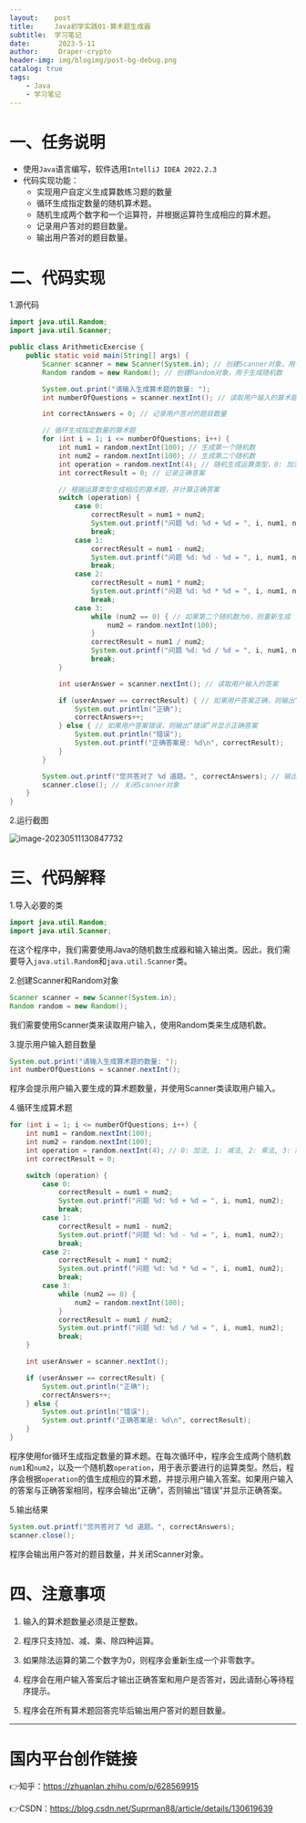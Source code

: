 ```yaml
---
layout:    post
title:     Java初学实践01-算术题生成器
subtitle:  学习笔记
date:       2023-5-11
author:     Draper-crypto
header-img: img/blogimg/post-bg-debug.png
catalog: true
tags:
    - Java
    - 学习笔记
---
```


# 一、任务说明

- 使用`Java`语言编写，软件选用`IntelliJ IDEA 2022.2.3`
- 代码实现功能：
  - 实现用户自定义生成算数练习题的数量
  - 循环生成指定数量的随机算术题。
  - 随机生成两个数字和一个运算符，并根据运算符生成相应的算术题。
  - 记录用户答对的题目数量。
  - 输出用户答对的题目数量。

# 二、代码实现

1.源代码

```java
import java.util.Random;
import java.util.Scanner;

public class ArithmeticExercise {
    public static void main(String[] args) {
        Scanner scanner = new Scanner(System.in); // 创建Scanner对象，用于读取用户输入
        Random random = new Random(); // 创建Random对象，用于生成随机数

        System.out.print("请输入生成算术题的数量: ");
        int numberOfQuestions = scanner.nextInt(); // 读取用户输入的算术题数量

        int correctAnswers = 0; // 记录用户答对的题目数量

        // 循环生成指定数量的算术题
        for (int i = 1; i <= numberOfQuestions; i++) {
            int num1 = random.nextInt(100); // 生成第一个随机数
            int num2 = random.nextInt(100); // 生成第二个随机数
            int operation = random.nextInt(4); // 随机生成运算类型，0: 加法, 1: 减法, 2: 乘法, 3: 除法
            int correctResult = 0; // 记录正确答案

            // 根据运算类型生成相应的算术题，并计算正确答案
            switch (operation) {
                case 0:
                    correctResult = num1 + num2;
                    System.out.printf("问题 %d: %d + %d = ", i, num1, num2);
                    break;
                case 1:
                    correctResult = num1 - num2;
                    System.out.printf("问题 %d: %d - %d = ", i, num1, num2);
                    break;
                case 2:
                    correctResult = num1 * num2;
                    System.out.printf("问题 %d: %d * %d = ", i, num1, num2);
                    break;
                case 3:
                    while (num2 == 0) { // 如果第二个随机数为0，则重新生成
                        num2 = random.nextInt(100);
                    }
                    correctResult = num1 / num2;
                    System.out.printf("问题 %d: %d / %d = ", i, num1, num2);
                    break;
            }

            int userAnswer = scanner.nextInt(); // 读取用户输入的答案

            if (userAnswer == correctResult) { // 如果用户答案正确，则输出“正确”并增加答对的题目数量
                System.out.println("正确");
                correctAnswers++;
            } else { // 如果用户答案错误，则输出“错误”并显示正确答案
                System.out.println("错误");
                System.out.printf("正确答案是: %d\n", correctResult);
            }
        }

        System.out.printf("您共答对了 %d 道题。", correctAnswers); // 输出用户答对的题目数量
        scanner.close(); // 关闭Scanner对象
    }
}
```

2.运行截图

![image-20230511130847732](https://typora-img-1301299232.cos.ap-shanghai.myqcloud.com/img/202305111308882.png)

# 三、代码解释

1.导入必要的类

```java
import java.util.Random;
import java.util.Scanner;
```

在这个程序中，我们需要使用Java的随机数生成器和输入输出类。因此，我们需要导入`java.util.Random`和`java.util.Scanner`类。

2.创建Scanner和Random对象

```java
Scanner scanner = new Scanner(System.in);
Random random = new Random();
```

我们需要使用Scanner类来读取用户输入，使用Random类来生成随机数。

3.提示用户输入题目数量

```java
System.out.print("请输入生成算术题的数量: ");
int numberOfQuestions = scanner.nextInt();
```

程序会提示用户输入要生成的算术题数量，并使用Scanner类读取用户输入。

4.循环生成算术题

```java
for (int i = 1; i <= numberOfQuestions; i++) {
    int num1 = random.nextInt(100);
    int num2 = random.nextInt(100);
    int operation = random.nextInt(4); // 0: 加法, 1: 减法, 2: 乘法, 3: 除法
    int correctResult = 0;

    switch (operation) {
        case 0:
            correctResult = num1 + num2;
            System.out.printf("问题 %d: %d + %d = ", i, num1, num2);
            break;
        case 1:
            correctResult = num1 - num2;
            System.out.printf("问题 %d: %d - %d = ", i, num1, num2);
            break;
        case 2:
            correctResult = num1 * num2;
            System.out.printf("问题 %d: %d * %d = ", i, num1, num2);
            break;
        case 3:
            while (num2 == 0) {
                num2 = random.nextInt(100);
            }
            correctResult = num1 / num2;
            System.out.printf("问题 %d: %d / %d = ", i, num1, num2);
            break;
    }

    int userAnswer = scanner.nextInt();

    if (userAnswer == correctResult) {
        System.out.println("正确");
        correctAnswers++;
    } else {
        System.out.println("错误");
        System.out.printf("正确答案是: %d\n", correctResult);
    }
}
```

程序使用for循环生成指定数量的算术题。在每次循环中，程序会生成两个随机数`num1`和`num2`，以及一个随机数`operation`，用于表示要进行的运算类型。然后，程序会根据`operation`的值生成相应的算术题，并提示用户输入答案。如果用户输入的答案与正确答案相同，程序会输出“正确”，否则输出“错误”并显示正确答案。

5.输出结果

```java
System.out.printf("您共答对了 %d 道题。", correctAnswers);
scanner.close();
```

程序会输出用户答对的题目数量，并关闭Scanner对象。

# 四、注意事项

1. 输入的算术题数量必须是正整数。

2. 程序只支持加、减、乘、除四种运算。

3. 如果除法运算的第二个数字为0，则程序会重新生成一个非零数字。

4. 程序会在用户输入答案后才输出正确答案和用户是否答对，因此请耐心等待程序提示。

5. 程序会在所有算术题回答完毕后输出用户答对的题目数量。

-----

# 国内平台创作链接

👉知乎：https://zhuanlan.zhihu.com/p/628569915

👉CSDN：https://blog.csdn.net/Suprman88/article/details/130619639



